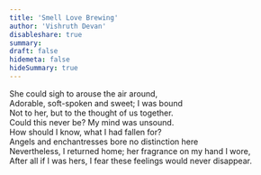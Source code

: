 ```yaml
---
title: 'Smell Love Brewing'
author: 'Vishruth Devan'
disableshare: true
summary: 
draft: false
hidemeta: false
hideSummary: true
---
```


She could sigh to arouse the air around,  
Adorable, soft-spoken and sweet; I was bound  
Not to her, but to the thought of us together.  
Could this never be? My mind was unsound.  
How should I know, what I had fallen for?  
Angels and enchantresses bore no distinction here  
Nevertheless, I returned home; her fragrance on my hand I wore,  
After all if I was hers, I fear these feelings would never disappear.
